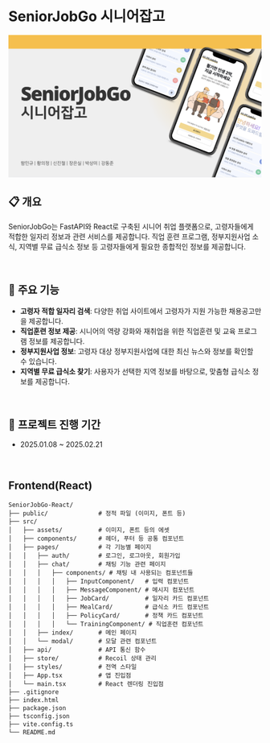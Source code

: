 # SeniorJobGo 시니어잡고
![시니어잡고 이미지](./images/Senior_JobGo.png)
## 📋 개요
SeniorJobGo는 FastAPI와 React로 구축된 시니어 취업 플랫폼으로, 고령자들에게 적합한 일자리 정보과 관련 서비스를 제공합니다. 직업 훈련 프로그램, 정부지원사업 소식, 지역별 무료 급식소 정보 등 고령자들에게 필요한 종합적인 정보를 제공합니다.  

<br/>

## 🌟 주요 기능
- **고령자 적합 일자리 검색**: 다양한 취업 사이트에서 고령자가 지원 가능한 채용공고만을 제공합니다.
- **직업훈련 정보 제공**: 시니어의 역량 강화와 재취업을 위한 직업훈련 및 교육 프로그램 정보를 제공합니다.
- **정부지원사업 정보**: 고령자 대상 정부지원사업에 대한 최신 뉴스와 정보를 확인할 수 있습니다.
- **지역별 무료 급식소 찾기**: 사용자가 선택한 지역 정보를 바탕으로, 맞춤형 급식소 정보를 제공합니다.
<br/>

## 📅 프로젝트 진행 기간
- 2025.01.08 ~ 2025.02.21
<br/>

## Frontend(React)
```plaintext
SeniorJobGo-React/
├── public/              # 정적 파일 (이미지, 폰트 등)
├── src/
│   ├── assets/          # 이미지, 폰트 등의 에셋
│   ├── components/      # 헤더, 푸터 등 공통 컴포넌트
│   ├── pages/           # 각 기능별 페이지
│   │   ├── auth/        # 로그인, 로그아웃, 회원가입
│   │   ├── chat/        # 채팅 기능 관련 페이지
│   │   │   ├── components/ # 채팅 내 사용되는 컴포넌트들
│   │   │   │   ├── InputComponent/   # 입력 컴포넌트
│   │   │   │   ├── MessageComponent/ # 메시지 컴포넌트
│   │   │   │   ├── JobCard/          # 일자리 카드 컴포넌트
│   │   │   │   ├── MealCard/         # 급식소 카드 컴포넌트
│   │   │   │   ├── PolicyCard/       # 정책 카드 컴포넌트
│   │   │   │   └── TrainingComponent/ # 직업훈련 컴포넌트
│   │   ├── index/       # 메인 페이지
│   │   └── modal/       # 모달 관련 컴포넌트
│   ├── api/             # API 통신 함수
│   ├── store/           # Recoil 상태 관리
│   ├── styles/          # 전역 스타일
│   ├── App.tsx          # 앱 진입점
│   └── main.tsx         # React 렌더링 진입점
├── .gitignore
├── index.html
├── package.json
├── tsconfig.json
├── vite.config.ts
└── README.md
```
<br/>
